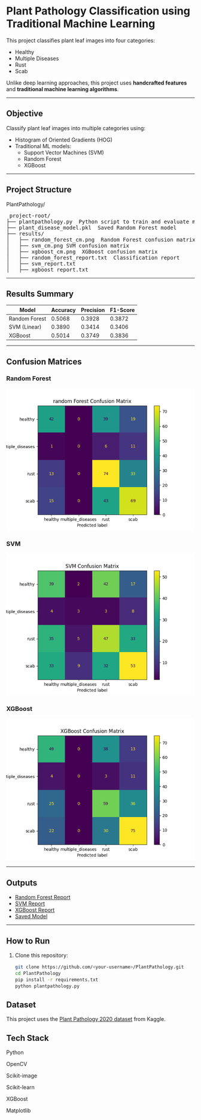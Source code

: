 # Plant Pathology Classification using Traditional Machine Learning

This project classifies plant leaf images into four categories:
- Healthy
- Multiple Diseases
- Rust
- Scab

Unlike deep learning approaches, this project uses **handcrafted features** and **traditional machine learning algorithms**.

---

## Objective
Classify plant leaf images into multiple categories using:
- Histogram of Oriented Gradients (HOG)
- Traditional ML models:
  - Support Vector Machines (SVM)
  - Random Forest
  - XGBoost

---

## Project Structure
PlantPathology/
<pre> project-root/
├── plantpathology.py  Python script to train and evaluate models
├── plant_disease_model.pkl  Saved Random Forest model
├── results/
│   ├── random_forest_cm.png  Random Forest confusion matrix
│   ├── svm_cm.png SVM confusion matrix
│   ├── xgboost_cm.png  XGBoost confusion matrix
│   ├── random_forest_report.txt  Classification report
│   ├── svm_report.txt
│   ├── xgboost_report.txt
</pre>



---

## Results Summary

| Model         | Accuracy | Precision | F1-Score |
|---------------|----------|-----------|----------|
| Random Forest | 0.5068   | 0.3928     | 0.3872   |
| SVM (Linear)  | 0.3890   | 0.3414     | 0.3406   |
| XGBoost       | 0.5014   | 0.3749     | 0.3836   |

---

## Confusion Matrices

### Random Forest
![Random Forest CM](results/random_forest_cm.png)

### SVM
![SVM CM](results/svm_cm.png)

### XGBoost
![XGBoost CM](results/xgboost_cm.png)

---

## Outputs
- [Random Forest Report](results/random_forest_report.txt)
- [SVM Report](results/svm_report.txt)
- [XGBoost Report](results/xgboost_report.txt)
- [Saved Model](plant_disease_model.pkl)

---

## How to Run
1. Clone this repository:
   ```bash
   git clone https://github.com/<your-username>/PlantPathology.git
   cd PlantPathology
   pip install -r requirements.txt
   python plantpathology.py
## Dataset
This project uses the [Plant Pathology 2020 dataset](https://www.kaggle.com/c/plant-pathology-2020-fgvc7/data) from Kaggle.  
## Tech Stack
Python

OpenCV

Scikit-image

Scikit-learn

XGBoost

Matplotlib




